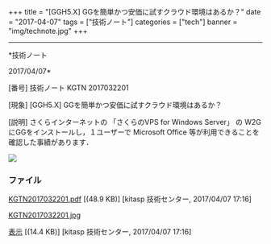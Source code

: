 ﻿+++
title = "[GGH5.X] GGを簡単かつ安価に試すクラウド環境はあるか？"
date = "2017-04-07"
tags = ["技術ノート"]
categories = ["tech"]
banner = "img/technote.jpg"
+++

-----------------------------------------------------------------------------------------------------------------------------

*技術ノート

2017/04/07*


[番号]
技術ノート KGTN 2017032201

[現象]
[GGH5.X] GGを簡単かつ安価に試すクラウド環境はあるか？

[説明]
さくらインターネットの 「さくらのVPS for Windows Server」 の W2G
にGGをインストールし，１ユーザーで Microsoft Office
等が利用できることを確認した事績があります．

![](http://techreport.kitasp.net/attachments/download/3407/KGTN2017032201.jpg)


### ファイル

 
 


[KGTN2017032201.pdf](http://techreport.kitasp.net/attachments/download/3406/KGTN2017032201.pdf)
 [(48.9 KB)] [kitasp 技術センター, 2017/04/07
17:16]

[KGTN2017032201.jpg](http://techreport.kitasp.net/attachments/download/3407/KGTN2017032201.jpg)

[表示](http://techreport.kitasp.net/attachments/3407/KGTN2017032201.jpg "表示")
 [(14.4 KB)] [kitasp 技術センター, 2017/04/07
17:16]


 


 

